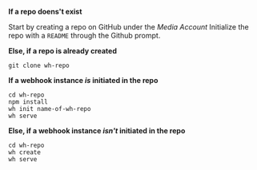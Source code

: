 **If a repo doens't exist**

Start by creating a repo on GitHub under the *Media Account* 
Initialize the repo with a `README` through the Github prompt.


**Else, if a repo is already created**
```
git clone wh-repo
```


**If a webhook instance *is* initiated in the repo**
```
cd wh-repo
npm install
wh init name-of-wh-repo
wh serve
```


**Else, if a webhook instance *isn't* initiated in the repo**
```
cd wh-repo
wh create
wh serve
```
